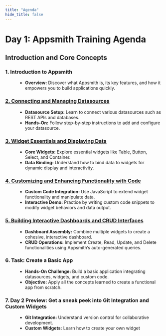 ```yaml
---
title: "Agenda"
hide_title: false
---
```


# Day 1: Appsmith Training Agenda
## Introduction and Core Concepts

### 1. Introduction to Appsmith
<dd>

- **Overview:** Discover what Appsmith is, its key features, and how it empowers you to build applications quickly.

</dd>

### [2. Connecting and Managing Datasources](/training/session-1#connecting-and-managing-datasources)
<dd>

- **Datasource Setup:** Learn to connect various datasources such as REST APIs and databases.
- **Hands-On:** Follow step-by-step instructions to add and configure your datasource.

</dd>

### [3. Widget Essentials and Displaying Data](/training/session-1#widget-essentials-and-displaying-data)
<dd>

- **Core Widgets:** Explore essential widgets like Table, Button, Select, and Container.
- **Data Binding:** Understand how to bind data to widgets for dynamic display and interactivity.

</dd>

### [4. Customizing and Enhancing Functionality with Code](/training/session-2#customizing-and-enhancing-functionality-with-code)
<dd>

- **Custom Code Integration:** Use JavaScript to extend widget functionality and manipulate data.
- **Interactive Demo:** Practice by writing custom code snippets to modify widget behaviors and data output.

</dd>

### [5. Building Interactive Dashboards and CRUD Interfaces](/training/session-2#building-interactive-dashboards-and-crud-interfaces)
<dd>

- **Dashboard Assembly:** Combine multiple widgets to create a cohesive, interactive dashboard.
- **CRUD Operations:** Implement Create, Read, Update, and Delete functionalities using Appsmith’s auto-generated queries.

</dd>

### 6. Task: Create a Basic App
<dd>

- **Hands-On Challenge:** Build a basic application integrating datasources, widgets, and custom code.
- **Objective:** Apply all the concepts learned to create a functional app from scratch.

</dd>

### 7. Day 2 Preview: Get a sneak peek into Git Integration and Custom Widgets
<dd>

  - **Git Integration:** Understand version control for collaborative development.
  - **Custom Widgets:** Learn how to create your own widget

</dd>
